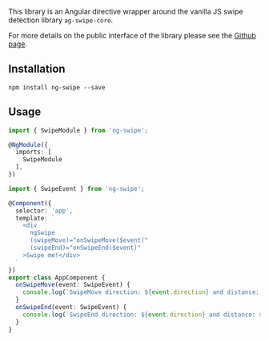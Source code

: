 This library is an Angular directive wrapper around the vanilla JS swipe detection library `ag-swipe-core`.

For more details on the public interface of the library please see the [Github page](https://github.com/aGoncharuks/ag-swipe).

## Installation

```
npm install ng-swipe --save
```

## Usage

```typescript
import { SwipeModule } from 'ng-swipe';

@NgModule({
  imports: [
    SwipeModule
  ],
})
```

```typescript
import { SwipeEvent } from 'ng-swipe';

@Component({
  selector: 'app',
  template: `
    <div 
      ngSwipe 
      (swipeMove)="onSwipeMove($event)" 
      (swipeEnd)="onSwipeEnd($event)"
    >Swipe me!</div>
  `
})
export class AppComponent {
  onSwipeMove(event: SwipeEvent) {
    console.log(`SwipeMove direction: ${event.direction} and distance: ${event.distance}`);
  }
  onSwipeEnd(event: SwipeEvent) {
    console.log(`SwipeEnd direction: ${event.direction} and distance: ${event.distance}`);
  }
}
```
